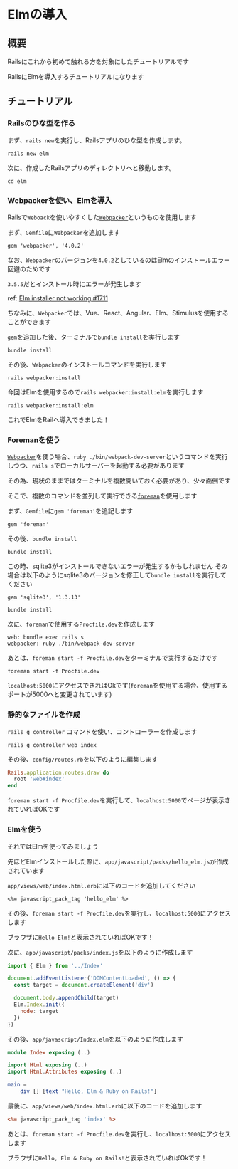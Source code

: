 # Elmの導入
## 概要

Railsにこれから初めて触れる方を対象にしたチュートリアルです

RailsにElmを導入するチュートリアルになります

## チュートリアル
### Railsのひな型を作る

まず、`rails new`を実行し、Railsアプリのひな型を作成します。

```shell
rails new elm
```

次に、作成したRailsアプリのディレクトリへと移動します。

```shell
cd elm
```

### Webpackerを使い、Elmを導入

Railsで`Weboack`を使いやすくした[`Webpacker`](https://github.com/rails/webpacker)というものを使用します

まず、`Gemfile`に`Webpacker`を追加します

```shell
gem 'webpacker', '4.0.2'
```

なお、`Webpacker`のバージョンを`4.0.2`としているのはElmのインストールエラー回避のためです

`3.5.5`だとインストール時にエラーが発生します

ref: [Elm installer not working #1711](https://github.com/rails/webpacker/issues/1711)

ちなみに、`Webpacker`では、Vue、React、Angular、Elm、Stimulusを使用することができます

`gem`を追加した後、ターミナルで`bundle install`を実行します

```shell
bundle install
```

その後、`Webpacker`のインストールコマンドを実行します

```shell
rails webpacker:install
```

今回はElmを使用するので`rails webpacker:install:elm`を実行します

```shell
rails webpacker:install:elm
```

これでElmをRailへ導入できました！

### Foremanを使う

[`Webpacker`](https://github.com/rails/webpacker)を使う場合、`ruby ./bin/webpack-dev-server`というコマンドを実行しつつ、`rails s`でローカルサーバーを起動する必要があります

その為、現状のままではターミナルを複数開いておく必要があり、少々面倒です

そこで、複数のコマンドを並列して実行できる[`foreman`](https://github.com/ddollar/foreman)を使用します

まず、`Gemfile`に`gem 'foreman'`を追記します

```ruby:Gemfile
gem 'foreman'
```

その後、`bundle install`

```shell
bundle install
```

この時、sqlite3がインストールできないエラーが発生するかもしれません その場合は以下のようにsqlite3のバージョンを修正して`bundle install`を実行してください

```ruby:Gemfile
gem 'sqlite3', '1.3.13'
```

```shell
bundle install
```

次に、`foreman`で使用する`Procfile.dev`を作成します

```Procfile.dev
web: bundle exec rails s
webpacker: ruby ./bin/webpack-dev-server
```

あとは、`foreman start -f Procfile.dev`をターミナルで実行するだけです

```shell
foreman start -f Procfile.dev
```

`localhost:5000`にアクセスできればOkです(`foreman`を使用する場合、使用するポートが5000へと変更されています)

### 静的なファイルを作成

`rails g controller` コマンドを使い、コントローラーを作成します

```shell
rails g controller web index
```

その後、`config/routes.rb`を以下のように編集します

```ruby:config/routes.rb
Rails.application.routes.draw do
  root 'web#index'
end
```

`foreman start -f Procfile.dev`を実行して、`localhost:5000`でページが表示されていればOKです

### Elmを使う

それではElmを使ってみましょう

先ほどElmインストールした際に、`app/javascript/packs/hello_elm.js`が作成されています

`app/views/web/index.html.erb`に以下のコードを追加してください

```erb
<%= javascript_pack_tag 'hello_elm' %>
```

その後、`foreman start -f Procfile.dev`を実行し、`localhost:5000`にアクセスします

ブラウザに`Hello Elm!`と表示されていればOKです！

次に、`app/javascript/packs/index.js`を以下のように作成します

```js:app/javascript/packs/index.js
import { Elm } from '../Index'

document.addEventListener('DOMContentLoaded', () => {
  const target = document.createElement('div')

  document.body.appendChild(target)
  Elm.Index.init({
    node: target
  })
})
```

その後、`app/javascript/Index.elm`を以下のように作成します


```elm:app/javascript/Index.elm
module Index exposing (..)

import Html exposing (..)
import Html.Attributes exposing (..)

main =
    div [] [text "Hello, Elm & Ruby on Rails!"]
```

最後に、`app/views/web/index.html.erb`に以下のコードを追加します

```erb:app/views/web/index.html.erb
<%= javascript_pack_tag 'index' %>
```

あとは、`foreman start -f Procfile.dev`を実行し、`localhost:5000`にアクセスします

ブラウザに`Hello, Elm & Ruby on Rails!`と表示されていればOkです！
